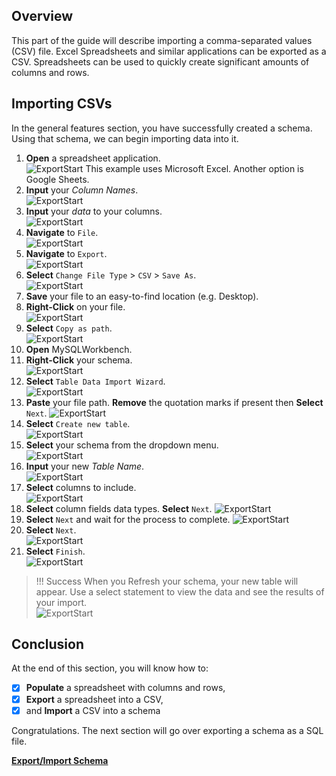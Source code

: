 ## Overview

This part of the guide will describe importing a comma-separated values (CSV) file. Excel Spreadsheets and similar applications can be exported as a CSV. Spreadsheets can be used to quickly create significant amounts of columns and rows.

## Importing CSVs

In the general features section, you have successfully created a schema. Using that schema, we can begin importing data into it.
>
1. <span class=action>**Open**</span> a spreadsheet application.  
![ExportStart](./images/CSV/CSVSpreadsheet.jpg)
    This example uses Microsoft Excel. Another option is Google Sheets.
2. <span class=action>**Input**</span> your *Column Names*.  
![ExportStart](./images/CSV/CSVColumnNames.jpg)
3. <span class=action>**Input**</span> your *data* to your columns.  
![ExportStart](./images/CSV/CSVColumnData.jpg)
4. <span class=action>**Navigate**</span> to `File`.  
![ExportStart](./images/CSV/CSVNavFile.jpg)
5. <span class=action>**Navigate**</span> to `Export`.  
![ExportStart](./images/CSV/CSVNavToExport.jpg)
6. <span class=action>**Select**</span> `Change File Type` > `CSV` > `Save As`.  
![ExportStart](./images/CSV/CSVSaveFileType.jpg)
7. <span class=action>**Save**</span> your file to an easy-to-find location (e.g. Desktop).
8. <span class=action>**Right-Click** on your file.  
![ExportStart](./images/CSV/CSVIcon.jpg)
9. <span class=action>**Select**</span> `Copy as path`.  
![ExportStart](./images/CSV/CSVCopyAsPath.jpg)
10. <span class=action>**Open**</span> MySQLWorkbench.
11. <span class=action>**Right-Click**</span> your schema.  
![ExportStart](./images/CSV/CSVRClickSchema.jpg)
12. <span class=action>**Select**</span> `Table Data Import Wizard`.  
![ExportStart](./images/CSV/CSVImportWIzard.jpg)
13. <span class=action>**Paste**</span> your file path. <span class=action>**Remove**</span> the quotation marks if present then <span class=action>**Select**</span> `Next`.
![ExportStart](./images/CSV/CSVPasteFilePath.jpg)
14. <span class=action>**Select**</span> `Create new table`.  
![ExportStart](./images/CSV/CSVCreateNewTable.jpg)
15. <span class=action>**Select**</span> your schema from the dropdown menu.  
![ExportStart](./images/CSV/CSVSelectSchema.jpg)
16. <span class=action>**Input**</span> your new *Table Name*.  
![ExportStart](./images/CSV/CSVInputTableName.jpg)
17. <span class=action>**Select**</span> columns to include.  
![ExportStart](./images/CSV/CSVSelectColumns.jpg)
18. <span class=action>**Select**</span> column fields data types. <span class=action>**Select**</span> `Next`.
![ExportStart](./images/CSV/CSVSelectColumnFields.jpg)
19. <span class=action>**Select**</span> `Next` and wait for the process to complete.
![ExportStart](./images/CSV/CSVFinishNext.jpg)
20. <span class=action>**Select**</span> `Next`.  
![ExportStart](./images/CSV/CSVFinishResults.jpg)
21. <span class=action>**Select**</span> `Finish`.  
![ExportStart](./images/CSV/CSVFinishFinal.jpg)

>!!! Success
    When you <span class=action>Refresh</span> your schema, your new table will appear. Use a select statement to view the data and see the results of your import.  
    ![ExportStart](./images/CSV/CSVOutcome.jpg)

## Conclusion

At the end of this section, you will know how to:

- [X] <span class=action>**Populate**</span> a spreadsheet with columns and rows,
- [X] <span class=action>**Export**</span> a spreadsheet into a CSV,
- [X] and <span class=action>**Import**</span> a CSV into a schema

Congratulations. The next section will go over exporting a schema as a SQL file.

**[Export/Import Schema](Emily_SQL_TASKS.md)**
